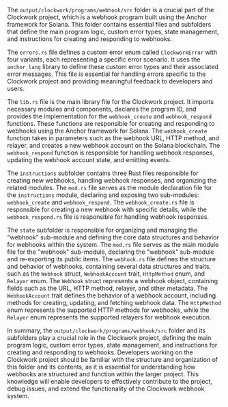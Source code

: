 The `output/clockwork/programs/webhook/src` folder is a crucial part of the Clockwork project, which is a webhook program built using the Anchor framework for Solana. This folder contains essential files and subfolders that define the main program logic, custom error types, state management, and instructions for creating and responding to webhooks.

The `errors.rs` file defines a custom error enum called `ClockworkError` with four variants, each representing a specific error scenario. It uses the `anchor_lang` library to define these custom error types and their associated error messages. This file is essential for handling errors specific to the Clockwork project and providing meaningful feedback to developers and users.

The `lib.rs` file is the main library file for the Clockwork project. It imports necessary modules and components, declares the program ID, and provides the implementation for the `webhook_create` and `webhook_respond` functions. These functions are responsible for creating and responding to webhooks using the Anchor framework for Solana. The `webhook_create` function takes in parameters such as the webhook URL, HTTP method, and relayer, and creates a new webhook account on the Solana blockchain. The `webhook_respond` function is responsible for handling webhook responses, updating the webhook account state, and emitting events.

The `instructions` subfolder contains three Rust files responsible for creating new webhooks, handling webhook responses, and organizing the related modules. The `mod.rs` file serves as the module declaration file for the `instructions` module, declaring and exposing two sub-modules: `webhook_create` and `webhook_respond`. The `webhook_create.rs` file is responsible for creating a new webhook with specific details, while the `webhook_respond.rs` file is responsible for handling webhook responses.

The `state` subfolder is responsible for organizing and managing the "webhook" sub-module and defining the core data structures and behavior for webhooks within the system. The `mod.rs` file serves as the main module file for the "webhook" sub-module, declaring the "webhook" sub-module and re-exporting its public items. The `webhook.rs` file defines the structure and behavior of webhooks, containing several data structures and traits, such as the `Webhook` struct, `WebhookAccount` trait, `HttpMethod` enum, and `Relayer` enum. The `Webhook` struct represents a webhook object, containing fields such as the URL, HTTP method, relayer, and other metadata. The `WebhookAccount` trait defines the behavior of a webhook account, including methods for creating, updating, and fetching webhook data. The `HttpMethod` enum represents the supported HTTP methods for webhooks, while the `Relayer` enum represents the supported relayers for webhook execution.

In summary, the `output/clockwork/programs/webhook/src` folder and its subfolders play a crucial role in the Clockwork project, defining the main program logic, custom error types, state management, and instructions for creating and responding to webhooks. Developers working on the Clockwork project should be familiar with the structure and organization of this folder and its contents, as it is essential for understanding how webhooks are structured and function within the larger project. This knowledge will enable developers to effectively contribute to the project, debug issues, and extend the functionality of the Clockwork webhook system.

    